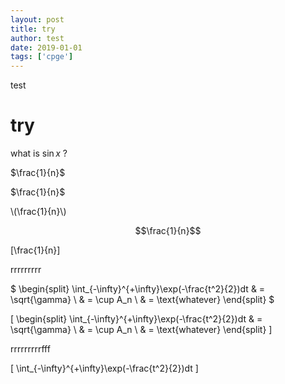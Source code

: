 ```yaml
---
layout: post
title: try
author: test
date: 2019-01-01
tags: ['cpge']
---
```


test



# try



what is $\sin x$ ?

$\frac{1}{n}$




$\frac{1}{n}$

\\(\frac{1}{n}\\)

$$\frac{1}{n}$$

\[\frac{1}{n}\]

rrrrrrrrr

$
\begin{split}
\int_{-\infty}^{+\infty}\exp(-\frac{t^2}{2})dt & = \sqrt{\gamma} \\
& = \cup A_n \\
& = \text{whatever}
\end{split}
$

\[
\begin{split}
\int_{-\infty}^{+\infty}\exp(-\frac{t^2}{2})dt & = \sqrt{\gamma} \\
& = \cup A_n \\
& = \text{whatever}
\end{split}
\]



rrrrrrrrrfff

\[
\int_{-\infty}^{+\infty}\exp(-\frac{t^2}{2})dt
\]

